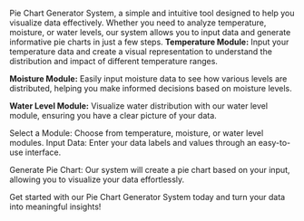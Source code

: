 Pie Chart Generator System, a simple and intuitive tool designed to help you visualize data effectively. Whether you need to analyze temperature, moisture, or water levels, our system allows you to input data and generate informative pie charts in just a few steps.
**Temperature Module:** Input your temperature data and create a visual representation to understand the distribution and impact of different temperature ranges.

 **Moisture Module:** Easily input moisture data to see how various levels are distributed, helping you make informed decisions based on moisture levels.

**Water Level Module:** Visualize water distribution with our water level module, ensuring you have a clear picture of your data.

Select a Module: Choose from temperature, moisture, or water level modules.
Input Data: Enter your data labels and values through an easy-to-use interface.

Generate Pie Chart: Our system will create a pie chart based on your input, allowing you to visualize your data effortlessly.

Get started with our Pie Chart Generator System today and turn your data into meaningful insights!
